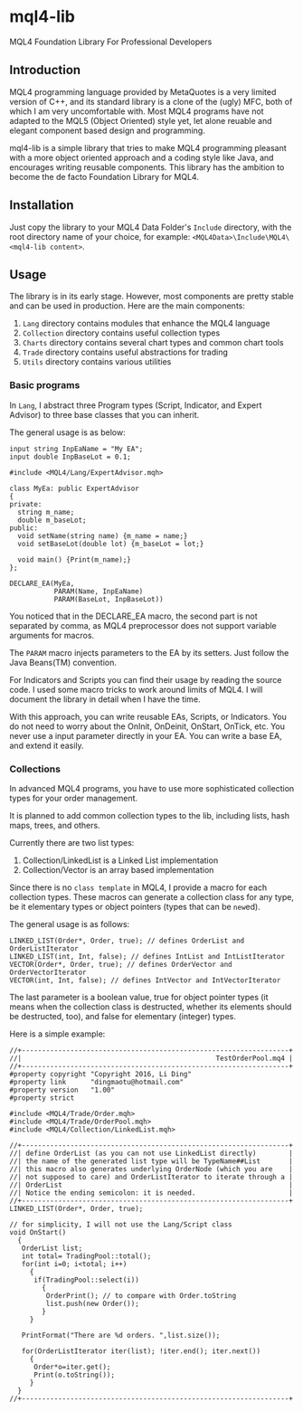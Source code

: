# mql4-lib

MQL4 Foundation Library For Professional Developers

## Introduction

MQL4 programming language provided by MetaQuotes is a very limited
version of C++, and its standard library is a clone of the (ugly) MFC,
both of which I am very uncomfortable with. Most MQL4 programs have not
adapted to the MQL5 (Object Oriented) style yet, let alone reuable and
elegant component based design and programming.

mql4-lib is a simple library that tries to make MQL4 programming
pleasant with a more object oriented approach and a coding style like
Java, and encourages writing reusable components. This library has the
ambition to become the de facto Foundation Library for MQL4.

## Installation

Just copy the library to your MQL4 Data Folder's `Include` directory,
with the root directory name of your choice, for example:
`<MQL4Data>\Include\MQL4\<mql4-lib content>`.

## Usage

The library is in its early stage. However, most components are pretty
stable and can be used in production. Here are the main components:

1. `Lang` directory contains modules that enhance the MQL4 language
2. `Collection` directory contains useful collection types
3. `Charts` directory contains several chart types and common chart tools
4. `Trade` directory contains useful abstractions for trading
5. `Utils` directory contains various utilities

### Basic programs

In `Lang`, I abstract three Program types (Script, Indicator, and
 Expert Advisor) to three base classes that you can inherit.

The general usage is as below:

```
input string InpEaName = "My EA";
input double InpBaseLot = 0.1;

#include <MQL4/Lang/ExpertAdvisor.mqh>

class MyEa: public ExpertAdvisor
{
private:
  string m_name;
  double m_baseLot;
public:
  void setName(string name) {m_name = name;}
  void setBaseLot(double lot) {m_baseLot = lot;}

  void main() {Print(m_name);}
};

DECLARE_EA(MyEa,
           PARAM(Name, InpEaName)
           PARAM(BaseLot, InpBaseLot))
```

You noticed that in the DECLARE_EA macro, the second part is not
separated by comma, as MQL4 preprocessor does not support variable
arguments for macros.

The `PARAM` macro injects parameters to the EA by its setters. Just
follow the Java Beans(TM) convention.

For Indicators and Scripts you can find their usage by reading the
source code. I used some macro tricks to work around limits of MQL4. I
will document the library in detail when I have the time.

With this approach, you can write reusable EAs, Scripts, or
Indicators.  You do not need to worry about the OnInit, OnDeinit,
OnStart, OnTick, etc.  You never use a input parameter directly in
your EA. You can write a base EA, and extend it easily.

### Collections

In advanced MQL4 programs, you have to use more sophisticated
collection types for your order management.

It is planned to add common collection types to the lib, including
lists, hash maps, trees, and others.

Currently there are two list types:

1. Collection/LinkedList is a Linked List implementation
2. Collection/Vector is an array based implementation

Since there is no `class template` in MQL4, I provide a macro for each
collection types. These macros can generate a collection class for any
type, be it elementary types or object pointers (types that can be
`new`ed).

The general usage is as follows:

```
LINKED_LIST(Order*, Order, true); // defines OrderList and OrderListIterator
LINKED_LIST(int, Int, false); // defines IntList and IntListIterator
VECTOR(Order*, Order, true); // defines OrderVector and OrderVectorIterator
VECTOR(int, Int, false); // defines IntVector and IntVectorIterator
```

The last parameter is a boolean value, true for object pointer types
(it means when the collection class is destructed, whether its
elements should be destructed, too), and false for elementary
(integer) types.

Here is a simple example:

```
//+------------------------------------------------------------------+
//|                                                TestOrderPool.mq4 |
//+------------------------------------------------------------------+
#property copyright "Copyright 2016, Li Ding"
#property link      "dingmaotu@hotmail.com"
#property version   "1.00"
#property strict

#include <MQL4/Trade/Order.mqh>
#include <MQL4/Trade/OrderPool.mqh>
#include <MQL4/Collection/LinkedList.mqh>

//+------------------------------------------------------------------+
//| define OrderList (as you can not use LinkedList directly)        |
//| the name of the generated list type will be TypeName##List       |
//| this macro also generates underlying OrderNode (which you are    |
//| not supposed to care) and OrderListIterator to iterate through a |
//| OrderList                                                        |
//| Notice the ending semicolon: it is needed.                       |
//+------------------------------------------------------------------+
LINKED_LIST(Order*, Order, true);

// for simplicity, I will not use the Lang/Script class
void OnStart()
  {
   OrderList list;
   int total= TradingPool::total();
   for(int i=0; i<total; i++)
     {
      if(TradingPool::select(i))
        {
         OrderPrint(); // to compare with Order.toString
         list.push(new Order());
        }
     }

   PrintFormat("There are %d orders. ",list.size());

   for(OrderListIterator iter(list); !iter.end(); iter.next())
     {
      Order*o=iter.get();
      Print(o.toString());
     }
  }
//+------------------------------------------------------------------+
```
